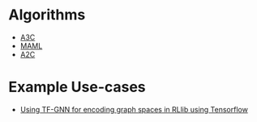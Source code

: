 # Algorithms


* [A3C](./a3c)
* [MAML](./maml)
* [A2C](./a2c)




# Example Use-cases

* [Using TF-GNN for encoding graph spaces in RLlib using Tensorflow](https://github.com/kk-55/tf-gnn-example-for-rllib)